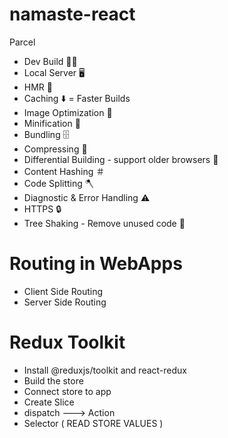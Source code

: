 # namaste-react

Parcel

- Dev Build 💪🏻
- Local Server 🖥
- HMR 🔁
- Caching ⬇️ = Faster Builds
- Image Optimization 🌅
- Minification 🐜
- Bundling 🗄
- Compressing 📁
- Differential Building - support older browsers 🔎
- Content Hashing ＃
- Code Splitting 🪓
- Diagnostic & Error Handling ⚠️
- HTTPS 🔒
- Tree Shaking - Remove unused code 🌳

# Routing in WebApps

- Client Side Routing
- Server Side Routing

# Redux Toolkit

- Install @reduxjs/toolkit and react-redux
- Build the store
- Connect store to app
- Create Slice
- dispatch ---> Action
- Selector ( READ STORE VALUES )
